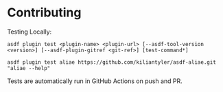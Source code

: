 # Contributing

Testing Locally:

```shell
asdf plugin test <plugin-name> <plugin-url> [--asdf-tool-version <version>] [--asdf-plugin-gitref <git-ref>] [test-command*]

asdf plugin test aliae https://github.com/kiliantyler/asdf-aliae.git "aliae --help"
```

Tests are automatically run in GitHub Actions on push and PR.
